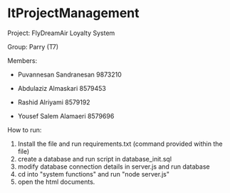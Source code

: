# ItProjectManagement

 Project: FlyDreamAir Loyalty System

 Group: Parry (T7)

 Members:

- Puvannesan Sandranesan 9873210

- Abdulaziz Almaskari 8579453

- Rashid Alriyami 8579192 

- Yousef Salem Alamaeri 8579696


How to run:

1. Install the file and run requirements.txt (command provided within the file)
2. create a database and run script in database_init.sql
3. modify database connection details in server.js and run database
4. cd into "system functions" and run "node server.js"
5. open the html documents.